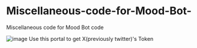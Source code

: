 # Miscellaneous-code-for-Mood-Bot-
Miscellaneous code for Mood Bot  code


![image](https://github.com/user-attachments/assets/700f3eef-8b5b-481d-934c-6a46a4577917)
Use this portal to get X(previously twitter)'s Token
